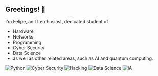 ## Greetings! 👋

<!--
**JungFelipe/JungFelipe** is a ✨ _special_ ✨ repository because its `README.md` (this file) appears on your GitHub profile.

Here are some ideas to get you started:

- 🔭 I’m currently working on ...
- 🌱 I’m currently learning ...
- 👯 I’m looking to collaborate on ...
- 🤔 I’m looking for help with ...
- 💬 Ask me about ...
- 📫 How to reach me: ...
- 😄 Pronouns: ...
- ⚡ Fun fact: ...
-->
I'm Felipe, an IT enthusiast, dedicated student of 
* Hardware
* Networks
* Programming
* Cyber ​​Security
* Data Science
* as well as other related areas, such as AI and quantum computing.

![Python](https://img.shields.io/badge/Python-blue?style=for-the-badge&logo=python&logoColor=white)
![Cyber Security](https://img.shields.io/badge/Cyber_Security-red?style=for-the-badge&logo=spy&logoColor=white)
![Hacking](https://img.shields.io/badge/Hacking-black?style=for-the-badge&logo=skull&logoColor=white)
![Data Science](https://img.shields.io/badge/Data_Science-blueviolet?style=for-the-badge&logo=google-analytics&logoColor=white)
![IA](https://img.shields.io/badge/IA-green?style=for-the-badge&logo=ai&logoColor=white)
